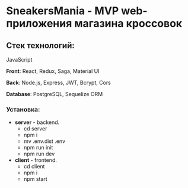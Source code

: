 # SneakersMania - MVP web-приложения магазина кроссовок

## Стек технологий:
JavaScript

**Front**: React, Redux, Saga, Material UI

**Back**: Node.js, Express, JWT, Bcrypt, Cors

**Database**: PostgreSQL, Sequelize ORM

### Установка:
* **server** - backend. 
   * cd server
   * npm i
   * mv .env.dist .env
   * npm run init
   * npm run dev
* **client** - frontend. 
   * cd client 
   * npm i
   * npm start
  
